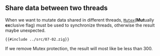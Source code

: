## Share data between two threads

When we want to mutate data shared in different threads, [`Mutex`](**Mut**ually **ex**clusive flag) must be used to synchronize threads, otherwise the result maybe unexpected.

```zig
{{#include ../src/07-02.zig}}
```
If we remove Mutex protection, the result will most like be less than 300.

[`Mutex`]: https://ziglang.org/documentation/0.11.0/std/#A;std:Thread.Mutex
